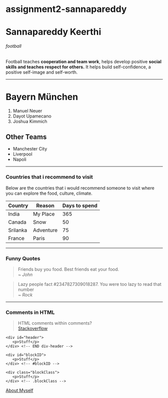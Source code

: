 # assignment2-sannapareddy
# Sannapareddy Keerthi
###### football

Football teaches **cooperation and team work**, helps develop positive **social skills and teaches respect for others.** It helps build self-confidence, a positive self-image and self-worth.

---
# Bayern München
1. Manuel Neuer
1. Dayot Upamecano
1. Joshua Kimmich

## Other Teams
* Manchester City
* Liverpool
* Napoli


---
### Countries that i recommend to visit

Below are the countries that i would recommend someone to visit where you can explore the food, culture, climate.

| Country | Reason | Days to spend |
| --- | --- | --- |
| India | My Place | 365 |
| Canada | Snow | 50 |
| Srilanka | Adventure | 75 |
| France | Paris | 90 |

---
### Funny Quotes
> Friends buy you food. Best friends eat your food.
<br> ~ *John*

> Lazy people fact #2347827309018287. You were too lazy to read that number
<br> ~ *Rock*

---
### Comments in HTML
> HTML comments within comments?
<br> [Stackoverflow](https://stackoverflow.com/questions/3773719/html-comments-within-comments)

```
<div id="header">
   <p>Stuff</p>
</div> <!-- END div-header -->

<div id="blockID">
   <p>Stuff</p>
</div> <!-- #blockID -->

<div class="blockClass">
   <p>Stuff</p>
</div> <!-- .blockClass -->
```

[About Myself](AboutMe.md)
